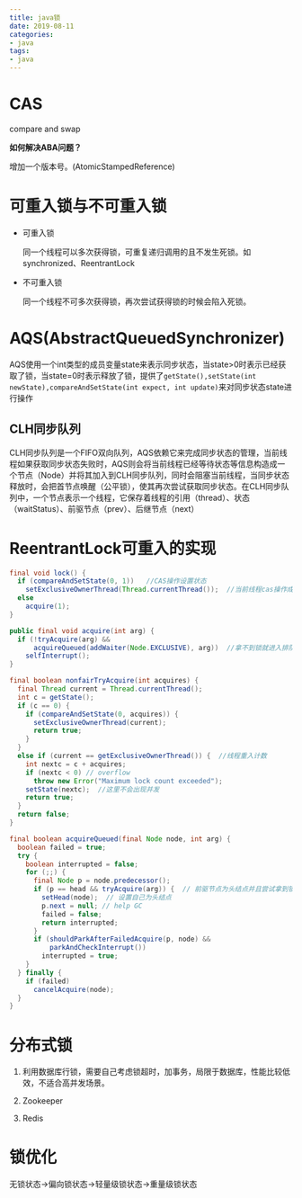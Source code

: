 ```yaml
---
title: java锁
date: 2019-08-11
categories: 
- java
tags:
- java
---
```


# CAS

compare and swap

**如何解决ABA问题？**

增加一个版本号。(AtomicStampedReference)

# 可重入锁与不可重入锁

- 可重入锁

  同一个线程可以多次获得锁，可重复递归调用的且不发生死锁。如synchronized、ReentrantLock

- 不可重入锁

  同一个线程不可多次获得锁，再次尝试获得锁的时候会陷入死锁。

<!--more-->

# AQS(AbstractQueuedSynchronizer)

AQS使用一个int类型的成员变量state来表示同步状态，当state>0时表示已经获取了锁，当state=0时表示释放了锁，提供了`getState(),setState(int newState),compareAndSetState(int expect, int update)`来对同步状态state进行操作

## CLH同步队列

CLH同步队列是一个FIFO双向队列，AQS依赖它来完成同步状态的管理，当前线程如果获取同步状态失败时，AQS则会将当前线程已经等待状态等信息构造成一个节点（Node）并将其加入到CLH同步队列，同时会阻塞当前线程，当同步状态释放时，会把首节点唤醒（公平锁），使其再次尝试获取同步状态。在CLH同步队列中，一个节点表示一个线程，它保存着线程的引用（thread）、状态（waitStatus）、前驱节点（prev）、后继节点（next）

# ReentrantLock可重入的实现

```java
final void lock() {
  if (compareAndSetState(0, 1))   //CAS操作设置状态
    setExclusiveOwnerThread(Thread.currentThread());  //当前线程cas操作成功，设置锁被当前线程占用
  else 
    acquire(1);
}

public final void acquire(int arg) {
  if (!tryAcquire(arg) &&
      acquireQueued(addWaiter(Node.EXCLUSIVE), arg))  //拿不到锁就进入排队并进入自旋状态
    selfInterrupt();
}

final boolean nonfairTryAcquire(int acquires) {
  final Thread current = Thread.currentThread();
  int c = getState();
  if (c == 0) { 
    if (compareAndSetState(0, acquires)) {
      setExclusiveOwnerThread(current);
      return true;
    }
  }
  else if (current == getExclusiveOwnerThread()) {  //线程重入计数
    int nextc = c + acquires;
    if (nextc < 0) // overflow
      throw new Error("Maximum lock count exceeded");
    setState(nextc);  //这里不会出现并发
    return true;
  }
  return false;
}

final boolean acquireQueued(final Node node, int arg) {
  boolean failed = true;
  try {
    boolean interrupted = false;
    for (;;) {
      final Node p = node.predecessor();
      if (p == head && tryAcquire(arg)) {  // 前驱节点为头结点并且尝试拿到锁
        setHead(node);  // 设置自己为头结点
        p.next = null; // help GC
        failed = false;
        return interrupted;
      }
      if (shouldParkAfterFailedAcquire(p, node) &&
          parkAndCheckInterrupt())
        interrupted = true;
    }
  } finally {
    if (failed)
      cancelAcquire(node);
  }
}
```

# 分布式锁

1. 利用数据库行锁，需要自己考虑锁超时，加事务，局限于数据库，性能比较低效，不适合高并发场景。
2. Zookeeper

3. Redis

# 锁优化

 无锁状态->偏向锁状态->轻量级锁状态->重量级锁状态